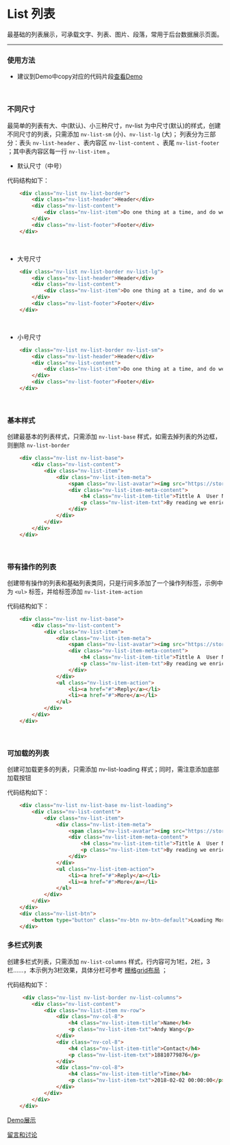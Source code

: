 # List 列表

最基础的列表展示，可承载文字、列表、图片、段落，常用于后台数据展示页面。

---

### 使用方法

+ 建议到Demo中copy对应的代码片段[查看Demo](http://gtp-nv.jd.com/docs?languageCode=CN&columnUid=41c513f9dd334a1ebb0fbbd76d71e973&directoryUid=3f5f4b94702d47aa907f67758e73c9ae&directoryName=List%20%E5%88%97%E8%A1%A8)

<br/>

### 不同尺寸

最简单的列表有大、中(默认)、小三种尺寸，nv-list 为中尺寸(默认)的样式，创建不同尺寸的列表，只需添加 `nv-list-sm` (小)、`nv-list-lg` (大)；
列表分为三部分：表头 `nv-list-header` 、表内容区 `nv-list-content` 、表尾 `nv-list-footer` ；其中表内容区每一行 `nv-list-item` 。

+ 默认尺寸（中号）

代码结构如下：

```html
    <div class="nv-list nv-list-border">
        <div class="nv-list-header">Header</div>
        <div class="nv-list-content">
            <div class="nv-list-item">Do one thing at a time, and do well</div>
        </div>
        <div class="nv-list-footer">Footer</div>
    </div>
```

<br/>

+ 大号尺寸

```html
    <div class="nv-list nv-list-border nv-list-lg">
        <div class="nv-list-header">Header</div>
        <div class="nv-list-content">
            <div class="nv-list-item">Do one thing at a time, and do well</div>
        </div>
        <div class="nv-list-footer">Footer</div>
    </div>
```

<br/>

+ 小号尺寸

```html
    <div class="nv-list nv-list-border nv-list-sm">
        <div class="nv-list-header">Header</div>
        <div class="nv-list-content">
            <div class="nv-list-item">Do one thing at a time, and do well</div>
        </div>
        <div class="nv-list-footer">Footer</div>
    </div>
```

<br/>

### 基本样式

创建最基本的列表样式，只需添加 `nv-list-base` 样式，如需去掉列表的外边框，则删除 `nv-list-border`

```html
    <div class="nv-list nv-list-base">
        <div class="nv-list-content">
            <div class="nv-list-item">
                <div class="nv-list-item-meta">
                    <span class="nv-list-avatar"><img src="https://storage.jd.com/nvstatic/images/demo1.jpg"></span>
                    <div class="nv-list-item-meta-content">
                        <h4 class="nv-list-item-title">Tittle A  User Name</h4>
                        <p class="nv-list-item-txt">By reading we enrich the mind; by conversation we polish it.  Coment Detail</p>
                    </div>
                </div>
            </div>
        </div>
    </div>
```
<br/>

### 带有操作的列表

创建带有操作的列表和基础列表类同，只是行间多添加了一个操作列标签，示例中为 `<ul>` 标签，并给标签添加 `nv-list-item-action` 

代码结构如下：

```html
    <div class="nv-list nv-list-base">
        <div class="nv-list-content">
            <div class="nv-list-item">
                <div class="nv-list-item-meta">
                    <span class="nv-list-avatar"><img src="https://storage.jd.com/nvstatic/images/demo1.jpg"></span>
                    <div class="nv-list-item-meta-content">
                        <h4 class="nv-list-item-title">Tittle A  User Name</h4>
                        <p class="nv-list-item-txt">By reading we enrich the mind; by conversation we polish it.  Coment Detail</p>
                    </div>
                </div>
                <ul class="nv-list-item-action">
                    <li><a href="#">Reply</a></li>
                    <li><a href="#">More</a></li>
                </ul>
            </div>
        </div>
    </div>
```
<br/>

### 可加载的列表

创建可加载更多的列表，只需添加 nv-list-loading 样式；同时，需注意添加底部加载按钮

代码结构如下：

```html
    <div class="nv-list nv-list-base nv-list-loading">
        <div class="nv-list-content">
            <div class="nv-list-item">
                <div class="nv-list-item-meta">
                    <span class="nv-list-avatar"><img src="https://storage.jd.com/nvstatic/images/demo1.jpg"></span>
                    <div class="nv-list-item-meta-content">
                        <h4 class="nv-list-item-title">Tittle A  User Name</h4>
                        <p class="nv-list-item-txt">By reading we enrich the mind; by conversation we polish it.  Coment Detail</p>
                    </div>
                </div>
                <ul class="nv-list-item-action">
                    <li><a href="#">Reply</a></li>
                    <li><a href="#">More</a></li>
                </ul>
            </div>
        </div>
    </div>
    <div class="nv-list-btn">
        <button type="button" class="nv-btn nv-btn-default">Loading More</button>
    </div>
```

### 多栏式列表

创建多栏式列表，只需添加 `nv-list-columns` 样式，行内容可为1栏，2栏，3栏……，本示例为3栏效果，具体分栏可参考 [栅格grid布局](http://gtp-nv.jd.com/docs?languageCode=CN&columnUid=41c513f9dd334a1ebb0fbbd76d71e973&directoryUid=211290909d2f484ab834218f3cc7830f&directoryName=Grid%20%E6%A0%85%E6%A0%BC) ；

代码结构如下：

```html
     <div class="nv-list nv-list-border nv-list-columns">
        <div class="nv-list-content">
            <div class="nv-list-item nv-row">
                <div class="nv-col-8">
                    <h4 class="nv-list-item-title">Name</h4>
                    <p class="nv-list-item-txt">Andy Wang</p>
                </div>
                <div class="nv-col-8">
                    <h4 class="nv-list-item-title">Contact</h4>
                    <p class="nv-list-item-txt">18810779876</p>
                </div>
                <div class="nv-col-8">
                    <h4 class="nv-list-item-title">Time</h4>
                    <p class="nv-list-item-txt">2018-02-02 00:00:00</p>
                </div>
            </div>
        </div>
    </div>
```

[Demo展示](http://www.nv-js.com/api?type=list)

[留言和讨论](https://github.com/guguaihaha/nv-source/issues/18)

    